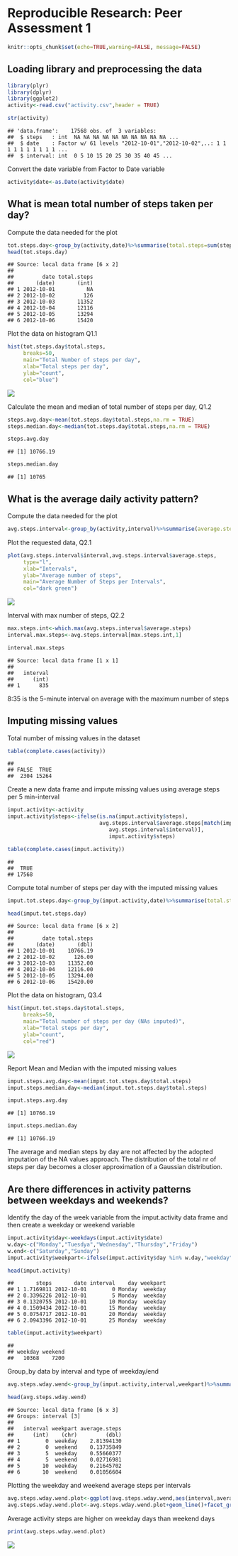 # Reproducible Research: Peer Assessment 1

```r
knitr::opts_chunk$set(echo=TRUE,warning=FALSE, message=FALSE)
```
## Loading library and preprocessing the data


```r
library(plyr)
library(dplyr)
library(ggplot2)
activity<-read.csv("activity.csv",header = TRUE)
```


```r
str(activity)
```

```
## 'data.frame':	17568 obs. of  3 variables:
##  $ steps   : int  NA NA NA NA NA NA NA NA NA NA ...
##  $ date    : Factor w/ 61 levels "2012-10-01","2012-10-02",..: 1 1 1 1 1 1 1 1 1 1 ...
##  $ interval: int  0 5 10 15 20 25 30 35 40 45 ...
```
Convert the date variable from Factor to Date variable

```r
activity$date<-as.Date(activity$date)
```


## What is mean total number of steps taken per day?
Compute the data needed for the plot

```r
tot.steps.day<-group_by(activity,date)%>%summarise(total.steps=sum(steps))
head(tot.steps.day)
```

```
## Source: local data frame [6 x 2]
## 
##         date total.steps
##       (date)       (int)
## 1 2012-10-01          NA
## 2 2012-10-02         126
## 3 2012-10-03       11352
## 4 2012-10-04       12116
## 5 2012-10-05       13294
## 6 2012-10-06       15420
```
Plot the data on histogram Q1.1

```r
hist(tot.steps.day$total.steps,
     breaks=50,
     main="Total Number of steps per day",
     xlab="Total steps per day",
     ylab="count",
     col="blue")
```

![](https://github.com/FilomenaC/RepData_PeerAssessment1/blob/master/PA1_template_files/figure-html/Histogram.Total.Number.of.steps.per.day-1.png)

Calculate the mean and median of total number of steps per day, Q1.2

```r
steps.avg.day<-mean(tot.steps.day$total.steps,na.rm = TRUE)
steps.median.day<-median(tot.steps.day$total.steps,na.rm = TRUE)
```

```r
steps.avg.day
```

```
## [1] 10766.19
```

```r
steps.median.day
```

```
## [1] 10765
```
## What is the average daily activity pattern?
Compute the data needed for the plot

```r
avg.steps.interval<-group_by(activity,interval)%>%summarise(average.steps=mean(steps,na.rm=TRUE))
```
Plot the requested data, Q2.1

```r
plot(avg.steps.interval$interval,avg.steps.interval$average.steps,
     type="l",
     xlab="Intervals",
     ylab="Average number of steps",
     main="Average Number of Steps per Intervals",
     col="dark green")
```

![](https://github.com/FilomenaC/RepData_PeerAssessment1/blob/master/PA1_template_files/figure-html/Time.series.plot.Average.Number.of.steps.per.interval-1.png)

Interval with max number of steps, Q2.2

```r
max.steps.int<-which.max(avg.steps.interval$average.steps)
interval.max.steps<-avg.steps.interval[max.steps.int,1]
```


```r
interval.max.steps
```

```
## Source: local data frame [1 x 1]
## 
##   interval
##      (int)
## 1      835
```
8:35 is the 5-minute interval on average with the maximum number of steps

## Imputing missing values
Total number of missing values in the dataset

```r
table(complete.cases(activity))
```

```
## 
## FALSE  TRUE 
##  2304 15264
```
Create a new data frame and impute missing values using average steps per 5 min-interval 

```r
imput.activity<-activity
imput.activity$steps<-ifelse(is.na(imput.activity$steps),
                             avg.steps.interval$average.steps[match(imput.activity$interval,
                                avg.steps.interval$interval)],
                                imput.activity$steps)
```

```r
table(complete.cases(imput.activity))
```

```
## 
##  TRUE 
## 17568
```
Compute total number of steps per day with the imputed missing values

```r
imput.tot.steps.day<-group_by(imput.activity,date)%>%summarise(total.steps=sum(steps))
```


```r
head(imput.tot.steps.day)
```

```
## Source: local data frame [6 x 2]
## 
##         date total.steps
##       (date)       (dbl)
## 1 2012-10-01    10766.19
## 2 2012-10-02      126.00
## 3 2012-10-03    11352.00
## 4 2012-10-04    12116.00
## 5 2012-10-05    13294.00
## 6 2012-10-06    15420.00
```
Plot the data on histogram, Q3.4

```r
hist(imput.tot.steps.day$total.steps,
     breaks=50,
     main="Total number of steps per day (NAs imputed)",
     xlab="Total steps per day",
     ylab="count",
     col="red")
```

![](https://github.com/FilomenaC/RepData_PeerAssessment1/blob/master/PA1_template_files/figure-html/Total.number.of.steps.per.day.NAs.imputed.-1.png)

Report Mean and Median with the imputed missing values

```r
imput.steps.avg.day<-mean(imput.tot.steps.day$total.steps)
imput.steps.median.day<-median(imput.tot.steps.day$total.steps)
```


```r
imput.steps.avg.day
```

```
## [1] 10766.19
```


```r
imput.steps.median.day
```

```
## [1] 10766.19
```
The average and median steps by day are not affected by the adopted imputation of the NA values approach.
The distribution of the total nr of steps per day becomes a closer approximation of a Gaussian distribution.

## Are there differences in activity patterns between weekdays and weekends?
Identify the day of the week variable from the imput.activity data frame and then create a weekday or weekend variable

```r
imput.activity$day<-weekdays(imput.activity$date)
w.day<-c("Monday","Tuesdya","Wednesday","Thursday","Friday")
w.end<-c("Saturday","Sunday")
imput.activity$weekpart<-ifelse(imput.activity$day %in% w.day,"weekday","weekend")
```


```r
head(imput.activity)
```

```
##       steps       date interval    day weekpart
## 1 1.7169811 2012-10-01        0 Monday  weekday
## 2 0.3396226 2012-10-01        5 Monday  weekday
## 3 0.1320755 2012-10-01       10 Monday  weekday
## 4 0.1509434 2012-10-01       15 Monday  weekday
## 5 0.0754717 2012-10-01       20 Monday  weekday
## 6 2.0943396 2012-10-01       25 Monday  weekday
```

```r
table(imput.activity$weekpart)
```

```
## 
## weekday weekend 
##   10368    7200
```
Group_by data by interval and type of weekday/end 

```r
avg.steps.wday.wend<-group_by(imput.activity,interval,weekpart)%>%summarise(average.steps=mean(steps))
```


```r
head(avg.steps.wday.wend)
```

```
## Source: local data frame [6 x 3]
## Groups: interval [3]
## 
##   interval weekpart average.steps
##      (int)    (chr)         (dbl)
## 1        0  weekday    2.81394130
## 2        0  weekend    0.13735849
## 3        5  weekday    0.55660377
## 4        5  weekend    0.02716981
## 5       10  weekday    0.21645702
## 6       10  weekend    0.01056604
```

Plotting the  weekday and weekend average steps per intervals

```r
avg.steps.wday.wend.plot<-ggplot(avg.steps.wday.wend,aes(interval,average.steps))
avg.steps.wday.wend.plot<-avg.steps.wday.wend.plot+geom_line()+facet_grid(weekpart~.)
```
Average activity steps are higher on weekday days than weekend days

```r
print(avg.steps.wday.wend.plot)
```

![](https://github.com/FilomenaC/RepData_PeerAssessment1/blob/master/PA1_template_files/figure-html/Plot.average.number.of.steps.weekday.and.weekend-1.png)
